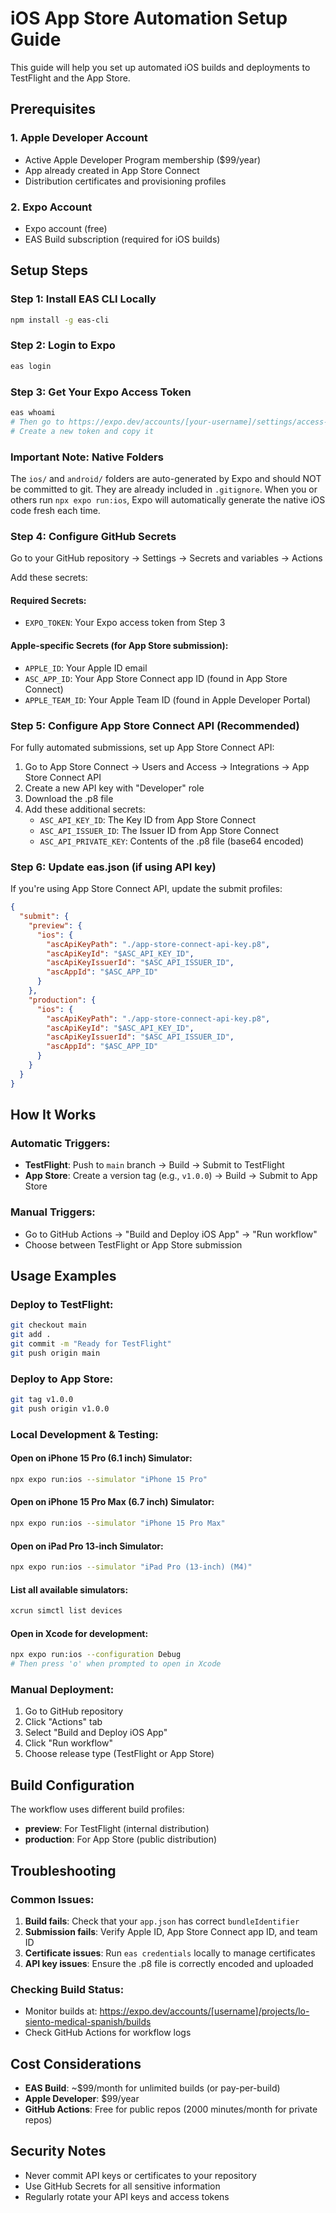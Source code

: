 # iOS App Store Automation Setup Guide

This guide will help you set up automated iOS builds and deployments to TestFlight and the App Store.

## Prerequisites

### 1. Apple Developer Account
- Active Apple Developer Program membership ($99/year)
- App already created in App Store Connect
- Distribution certificates and provisioning profiles

### 2. Expo Account
- Expo account (free)
- EAS Build subscription (required for iOS builds)

## Setup Steps

### Step 1: Install EAS CLI Locally
```bash
npm install -g eas-cli
```

### Step 2: Login to Expo
```bash
eas login
```

### Step 3: Get Your Expo Access Token
```bash
eas whoami
# Then go to https://expo.dev/accounts/[your-username]/settings/access-tokens
# Create a new token and copy it
```

### Important Note: Native Folders
The `ios/` and `android/` folders are auto-generated by Expo and should NOT be committed to git. They are already included in `.gitignore`. When you or others run `npx expo run:ios`, Expo will automatically generate the native iOS code fresh each time.

### Step 4: Configure GitHub Secrets

Go to your GitHub repository → Settings → Secrets and variables → Actions

Add these secrets:

#### Required Secrets:
- `EXPO_TOKEN`: Your Expo access token from Step 3

#### Apple-specific Secrets (for App Store submission):
- `APPLE_ID`: Your Apple ID email
- `ASC_APP_ID`: Your App Store Connect app ID (found in App Store Connect)
- `APPLE_TEAM_ID`: Your Apple Team ID (found in Apple Developer Portal)

### Step 5: Configure App Store Connect API (Recommended)

For fully automated submissions, set up App Store Connect API:

1. Go to App Store Connect → Users and Access → Integrations → App Store Connect API
2. Create a new API key with "Developer" role
3. Download the .p8 file
4. Add these additional secrets:
   - `ASC_API_KEY_ID`: The Key ID from App Store Connect
   - `ASC_API_ISSUER_ID`: The Issuer ID from App Store Connect
   - `ASC_API_PRIVATE_KEY`: Contents of the .p8 file (base64 encoded)

### Step 6: Update eas.json (if using API key)

If you're using App Store Connect API, update the submit profiles:

```json
{
  "submit": {
    "preview": {
      "ios": {
        "ascApiKeyPath": "./app-store-connect-api-key.p8",
        "ascApiKeyId": "$ASC_API_KEY_ID",
        "ascApiKeyIssuerId": "$ASC_API_ISSUER_ID",
        "ascAppId": "$ASC_APP_ID"
      }
    },
    "production": {
      "ios": {
        "ascApiKeyPath": "./app-store-connect-api-key.p8", 
        "ascApiKeyId": "$ASC_API_KEY_ID",
        "ascApiKeyIssuerId": "$ASC_API_ISSUER_ID",
        "ascAppId": "$ASC_APP_ID"
      }
    }
  }
}
```

## How It Works

### Automatic Triggers:
- **TestFlight**: Push to `main` branch → Build → Submit to TestFlight
- **App Store**: Create a version tag (e.g., `v1.0.0`) → Build → Submit to App Store

### Manual Triggers:
- Go to GitHub Actions → "Build and Deploy iOS App" → "Run workflow"
- Choose between TestFlight or App Store submission

## Usage Examples

### Deploy to TestFlight:
```bash
git checkout main
git add .
git commit -m "Ready for TestFlight"
git push origin main
```

### Deploy to App Store:
```bash
git tag v1.0.0
git push origin v1.0.0
```

### Local Development & Testing:

#### Open on iPhone 15 Pro (6.1 inch) Simulator:
```bash
npx expo run:ios --simulator "iPhone 15 Pro"
```

#### Open on iPhone 15 Pro Max (6.7 inch) Simulator:
```bash
npx expo run:ios --simulator "iPhone 15 Pro Max"
```

#### Open on iPad Pro 13-inch Simulator:
```bash
npx expo run:ios --simulator "iPad Pro (13-inch) (M4)"
```

#### List all available simulators:
```bash
xcrun simctl list devices
```

#### Open in Xcode for development:
```bash
npx expo run:ios --configuration Debug
# Then press 'o' when prompted to open in Xcode
```

### Manual Deployment:
1. Go to GitHub repository
2. Click "Actions" tab
3. Select "Build and Deploy iOS App"
4. Click "Run workflow"
5. Choose release type (TestFlight or App Store)

## Build Configuration

The workflow uses different build profiles:
- **preview**: For TestFlight (internal distribution)
- **production**: For App Store (public distribution)

## Troubleshooting

### Common Issues:

1. **Build fails**: Check that your `app.json` has correct `bundleIdentifier`
2. **Submission fails**: Verify Apple ID, App Store Connect app ID, and team ID
3. **Certificate issues**: Run `eas credentials` locally to manage certificates
4. **API key issues**: Ensure the .p8 file is correctly encoded and uploaded

### Checking Build Status:
- Monitor builds at: https://expo.dev/accounts/[username]/projects/lo-siento-medical-spanish/builds
- Check GitHub Actions for workflow logs

## Cost Considerations

- **EAS Build**: ~$99/month for unlimited builds (or pay-per-build)
- **Apple Developer**: $99/year
- **GitHub Actions**: Free for public repos (2000 minutes/month for private repos)

## Security Notes

- Never commit API keys or certificates to your repository
- Use GitHub Secrets for all sensitive information
- Regularly rotate your API keys and access tokens
